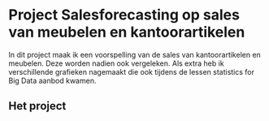 # Project Salesforecasting op sales van meubelen en kantoorartikelen

In dit project maak ik een voorspelling van de sales van kantoorartikelen en meubelen. Deze worden nadien ook vergeleken.
Als extra heb ik verschillende grafieken nagemaakt die ook tijdens de lessen statistics for Big Data aanbod kwamen.

## Het project
